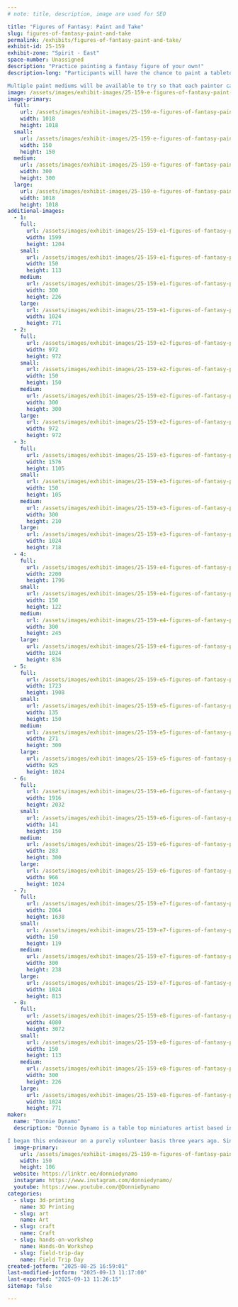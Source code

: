 ```yaml
---
# note: title, description, image are used for SEO

title: "Figures of Fantasy: Paint and Take"
slug: figures-of-fantasy-paint-and-take
permalink: /exhibits/figures-of-fantasy-paint-and-take/
exhibit-id: 25-159
exhibit-zone: "Spirit - East"
space-number: Unassigned
description: "Practice painting a fantasy figure of your own!"
description-long: "Participants will have the chance to paint a tabletop gaming figure of their own to take home. The figures will be a mix of DLP prints, injection molded plastics, and cast resin. 

Multiple paint mediums will be available to try so that each painter can find what works best for them and get inspired to do some painting of their own back home!"
image: /assets/images/exhibit-images/25-159-e-figures-of-fantasy-paint-and-take-screenshot-2025-08-25-at-16-31-28-instagram-300x300.png
image-primary: 
  full:
    url: /assets/images/exhibit-images/25-159-e-figures-of-fantasy-paint-and-take-screenshot-2025-08-25-at-16-31-28-instagram-full.png
    width: 1018
    height: 1018
  small:
    url: /assets/images/exhibit-images/25-159-e-figures-of-fantasy-paint-and-take-screenshot-2025-08-25-at-16-31-28-instagram-150x150.png
    width: 150
    height: 150
  medium:
    url: /assets/images/exhibit-images/25-159-e-figures-of-fantasy-paint-and-take-screenshot-2025-08-25-at-16-31-28-instagram-300x300.png
    width: 300
    height: 300
  large:
    url: /assets/images/exhibit-images/25-159-e-figures-of-fantasy-paint-and-take-screenshot-2025-08-25-at-16-31-28-instagram-1018x1018.png
    width: 1018
    height: 1018
additional-images: 
  - 1:
    full:
      url: /assets/images/exhibit-images/25-159-e1-figures-of-fantasy-paint-and-take-pe-2-full.jpg
      width: 1599
      height: 1204
    small:
      url: /assets/images/exhibit-images/25-159-e1-figures-of-fantasy-paint-and-take-pe-2-150x113.jpg
      width: 150
      height: 113
    medium:
      url: /assets/images/exhibit-images/25-159-e1-figures-of-fantasy-paint-and-take-pe-2-300x226.jpg
      width: 300
      height: 226
    large:
      url: /assets/images/exhibit-images/25-159-e1-figures-of-fantasy-paint-and-take-pe-2-1024x771.jpg
      width: 1024
      height: 771
  - 2:
    full:
      url: /assets/images/exhibit-images/25-159-e2-figures-of-fantasy-paint-and-take-pe-3-full.png
      width: 972
      height: 972
    small:
      url: /assets/images/exhibit-images/25-159-e2-figures-of-fantasy-paint-and-take-pe-3-150x150.png
      width: 150
      height: 150
    medium:
      url: /assets/images/exhibit-images/25-159-e2-figures-of-fantasy-paint-and-take-pe-3-300x300.png
      width: 300
      height: 300
    large:
      url: /assets/images/exhibit-images/25-159-e2-figures-of-fantasy-paint-and-take-pe-3-972x972.png
      width: 972
      height: 972
  - 3:
    full:
      url: /assets/images/exhibit-images/25-159-e3-figures-of-fantasy-paint-and-take-10mmhumans-full.png
      width: 1576
      height: 1105
    small:
      url: /assets/images/exhibit-images/25-159-e3-figures-of-fantasy-paint-and-take-10mmhumans-150x105.png
      width: 150
      height: 105
    medium:
      url: /assets/images/exhibit-images/25-159-e3-figures-of-fantasy-paint-and-take-10mmhumans-300x210.png
      width: 300
      height: 210
    large:
      url: /assets/images/exhibit-images/25-159-e3-figures-of-fantasy-paint-and-take-10mmhumans-1024x718.png
      width: 1024
      height: 718
  - 4:
    full:
      url: /assets/images/exhibit-images/25-159-e4-figures-of-fantasy-paint-and-take-kp-full.png
      width: 2200
      height: 1796
    small:
      url: /assets/images/exhibit-images/25-159-e4-figures-of-fantasy-paint-and-take-kp-150x122.png
      width: 150
      height: 122
    medium:
      url: /assets/images/exhibit-images/25-159-e4-figures-of-fantasy-paint-and-take-kp-300x245.png
      width: 300
      height: 245
    large:
      url: /assets/images/exhibit-images/25-159-e4-figures-of-fantasy-paint-and-take-kp-1024x836.png
      width: 1024
      height: 836
  - 5:
    full:
      url: /assets/images/exhibit-images/25-159-e5-figures-of-fantasy-paint-and-take-gchewer-full.png
      width: 1723
      height: 1908
    small:
      url: /assets/images/exhibit-images/25-159-e5-figures-of-fantasy-paint-and-take-gchewer-135x150.png
      width: 135
      height: 150
    medium:
      url: /assets/images/exhibit-images/25-159-e5-figures-of-fantasy-paint-and-take-gchewer-271x300.png
      width: 271
      height: 300
    large:
      url: /assets/images/exhibit-images/25-159-e5-figures-of-fantasy-paint-and-take-gchewer-925x1024.png
      width: 925
      height: 1024
  - 6:
    full:
      url: /assets/images/exhibit-images/25-159-e6-figures-of-fantasy-paint-and-take-notgash-full.png
      width: 1916
      height: 2032
    small:
      url: /assets/images/exhibit-images/25-159-e6-figures-of-fantasy-paint-and-take-notgash-141x150.png
      width: 141
      height: 150
    medium:
      url: /assets/images/exhibit-images/25-159-e6-figures-of-fantasy-paint-and-take-notgash-283x300.png
      width: 283
      height: 300
    large:
      url: /assets/images/exhibit-images/25-159-e6-figures-of-fantasy-paint-and-take-notgash-966x1024.png
      width: 966
      height: 1024
  - 7:
    full:
      url: /assets/images/exhibit-images/25-159-e7-figures-of-fantasy-paint-and-take-ruinterrain-full.png
      width: 2064
      height: 1638
    small:
      url: /assets/images/exhibit-images/25-159-e7-figures-of-fantasy-paint-and-take-ruinterrain-150x119.png
      width: 150
      height: 119
    medium:
      url: /assets/images/exhibit-images/25-159-e7-figures-of-fantasy-paint-and-take-ruinterrain-300x238.png
      width: 300
      height: 238
    large:
      url: /assets/images/exhibit-images/25-159-e7-figures-of-fantasy-paint-and-take-ruinterrain-1024x813.png
      width: 1024
      height: 813
  - 8:
    full:
      url: /assets/images/exhibit-images/25-159-e8-figures-of-fantasy-paint-and-take-pe-1-7918-full.jpg
      width: 4080
      height: 3072
    small:
      url: /assets/images/exhibit-images/25-159-e8-figures-of-fantasy-paint-and-take-pe-1-7918-150x113.jpg
      width: 150
      height: 113
    medium:
      url: /assets/images/exhibit-images/25-159-e8-figures-of-fantasy-paint-and-take-pe-1-7918-300x226.jpg
      width: 300
      height: 226
    large:
      url: /assets/images/exhibit-images/25-159-e8-figures-of-fantasy-paint-and-take-pe-1-7918-1024x771.jpg
      width: 1024
      height: 771
maker: 
  name: "Donnie Dynamo"
  description: "Donnie Dynamo is a table top miniatures artist based in the Orlando area. Hosting painting activities all over the state, Donnie focuses on sharing the love of model painting with beginners everywhere. 

I began this endeavour on a purely volunteer basis three years ago. Since then I have hosted dozens of mini painting events in venues of all sizes. I am passionate about the way science and art interact, I express that passion by teaching others the basics of painting."
  image-primary:
    url: /assets/images/exhibit-images/25-159-m-figures-of-fantasy-paint-and-take-logo-donnie-dynamo2-150x106.png
    width: 150
    height: 106
  website: https://linktr.ee/donniedynamo
  instagram: https://www.instagram.com/donniedynamo/
  youtube: https://www.youtube.com/@DonnieDynamo
categories: 
  - slug: 3d-printing
    name: 3D Printing
  - slug: art
    name: Art
  - slug: craft
    name: Craft
  - slug: hands-on-workshop
    name: Hands-On Workshop
  - slug: field-trip-day
    name: Field Trip Day
created-jotform: "2025-08-25 16:59:01"
last-modified-jotform: "2025-09-13 11:17:00"
last-exported: "2025-09-13 11:26:15"
sitemap: false

---
```

